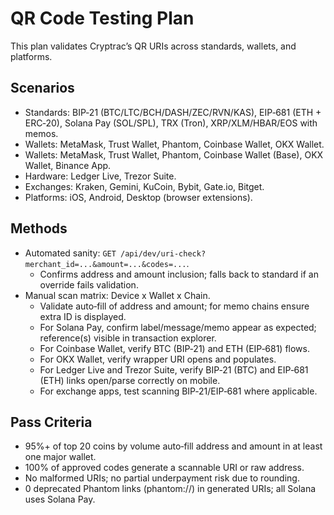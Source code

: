 # QR Code Testing Plan

This plan validates Cryptrac’s QR URIs across standards, wallets, and platforms.

## Scenarios

- Standards: BIP‑21 (BTC/LTC/BCH/DASH/ZEC/RVN/KAS), EIP‑681 (ETH + ERC‑20), Solana Pay (SOL/SPL), TRX (Tron), XRP/XLM/HBAR/EOS with memos.
- Wallets: MetaMask, Trust Wallet, Phantom, Coinbase Wallet, OKX Wallet.
 - Wallets: MetaMask, Trust Wallet, Phantom, Coinbase Wallet (Base), OKX Wallet, Binance App.
 - Hardware: Ledger Live, Trezor Suite.
 - Exchanges: Kraken, Gemini, KuCoin, Bybit, Gate.io, Bitget.
- Platforms: iOS, Android, Desktop (browser extensions).

## Methods

- Automated sanity: `GET /api/dev/uri-check?merchant_id=...&amount=...&codes=...`.
  - Confirms address and amount inclusion; falls back to standard if an override fails validation.
- Manual scan matrix: Device x Wallet x Chain.
  - Validate auto‑fill of address and amount; for memo chains ensure extra ID is displayed.
  - For Solana Pay, confirm label/message/memo appear as expected; reference(s) visible in transaction explorer.
  - For Coinbase Wallet, verify BTC (BIP‑21) and ETH (EIP‑681) flows.
  - For OKX Wallet, verify wrapper URI opens and populates.
  - For Ledger Live and Trezor Suite, verify BIP‑21 (BTC) and EIP‑681 (ETH) links open/parse correctly on mobile.
  - For exchange apps, test scanning BIP‑21/EIP‑681 where applicable.

## Pass Criteria

- 95%+ of top 20 coins by volume auto‑fill address and amount in at least one major wallet.
- 100% of approved codes generate a scannable URI or raw address.
- No malformed URIs; no partial underpayment risk due to rounding.
 - 0 deprecated Phantom links (phantom://) in generated URIs; all Solana uses Solana Pay.

